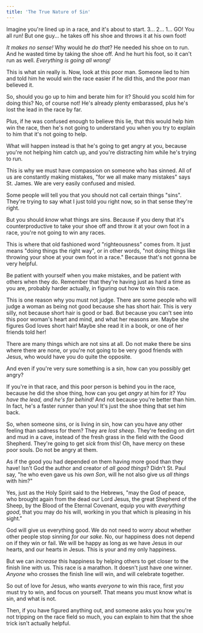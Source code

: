 ```yaml
---
title: 'The True Nature of Sin'
---
```


Imagine you're lined up in a race, and it's about to start. 3... 2... 1... GO! You all run! But one guy... he takes off his shoe and throws it at his own foot!

*It makes no sense!* Why would he *do that*? He needed his shoe on to run. And he wasted time by taking the shoe off. And he hurt his foot, so it can't run as well. *Everything is going all wrong!*

This is what sin really is. Now, look at this poor man. Someone lied to him and told him he would win the race easier if he did this, and the poor man believed it.

So, should you go up to him and berate him for it? Should you scold him for doing this? No, of course not! He's already plenty embarassed, plus he's lost the lead in the race by far.

Plus, if he was confused enough to believe this lie, that this would help him win the race, then he's not going to understand you when you try to explain to him that it's not going to help.

What will happen instead is that he's going to get angry at you, because you're not helping him catch up, and you're distracting him while he's trying to run.

This is why we must have compassion on someone who has sinned. All of us are constantly making mistakes, "for we all make many mistakes" says St. James. We are very easily confused and misled.

Some people will tell you that you should not call certain things "sins". They're trying to say what I just told you right now, so in that sense they're right.

But you should *know* what things are sins. Because if you deny that it's counterproductive to take your shoe off and throw it at your own foot in a race, you're not going to win any races.

This is where that old fashioned word "righteousness" comes from. It just means "doing things the right way", or in other words, "not doing things like throwing your shoe at your own foot in a race." Because that's not gonna be very helpful.

Be patient with yourself when you make mistakes, and be patient with others when they do. Remember that they're having just as hard a time as you are, probably harder actually, in figuring out how to win this race.

This is one reason why you must not judge. There are some people who will judge a woman as being not good because she has short hair. This is very silly, not because short hair is good or bad. But because you can't see into this poor woman's heart and mind, and what her reasons are. Maybe she figures God loves short hair! Maybe she read it in a book, or one of her friends told her!

There are many things which are not sins at all. Do not make there be sins where there are none, or you're not going to be very good friends with Jesus, who would have you do quite the opposite.

And even if you're very sure something is a sin, how can you possibly get angry?

If you're in that race, and this poor person is behind you in the race, because he did the shoe thing, how can you get *angry* at him for it? *You have the lead, and he's far behind!* And not because you're better than him. In fact, he's a faster runner than you! It's just the shoe thing that set him back.

So, when someone sins, or is living in sin, how can you have any other feeling than sadness for them? They are *lost sheep*. They're feeding on dirt and mud in a cave, instead of the fresh grass in the field with the Good Shepherd. They're going to get *sick* from this! Oh, have mercy on these poor souls. Do not be angry at them.

As if the good you had depended on them having more good than they have! Isn't God the author and creator of *all good things*? Didn't St. Paul say, "he who even gave us his *own Son*, will he not also give us *all things* with him?"

Yes, just as the Holy Spirit said to the Hebrews, "may the God of peace, who brought again from the dead our Lord Jesus, the great Shepherd of the Sheep, by the Blood of the Eternal Covenant, equip you with *everything good*, that you may do his will, working in you that which is pleasing in his sight."

God will give us everything good. We do not need to worry about whether other people stop sinning *for our sake*. No, our happiness does not depend on if they win or fail. We will be happy as long as we have Jesus in our hearts, and our hearts in Jesus. This is your and my only happiness.

But we can *increase* this happiness by helping others to get closer to the finish line with us. This race is a marathon. It doesn't just have one winner. *Anyone* who crosses the finish line will win, and will celebrate together.

So out of love for Jesus, who wants *everyone* to win this race, first *you* must try to win, and focus on yourself. That means you must know what is sin, and what is not.

Then, if you have figured anything out, and someone asks you how you're not tripping on the race field so much, you can explain to him that the shoe trick isn't actually helpful.
